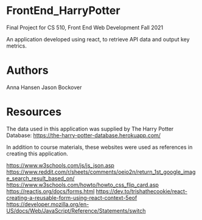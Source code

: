 # FrontEnd_HarryPotter
Final Project for CS 510, Front End Web Development Fall 2021

An application developed using react, to retrieve API data and output key metrics.
# Authors
Anna Hansen
Jason Bockover
# Resources
The data used in this application was supplied by The Harry Potter Database: https://the-harry-potter-database.herokuapp.com/

In addition to course materials, these websites were used as references in creating this application.

https://www.w3schools.com/js/js_json.asp
https://www.reddit.com/r/sheets/comments/oeio2n/return_1st_google_image_search_result_based_on/
https://www.w3schools.com/howto/howto_css_flip_card.asp
https://reactjs.org/docs/forms.html
https://dev.to/trishathecookie/react-creating-a-reusable-form-using-react-context-5eof
https://developer.mozilla.org/en-US/docs/Web/JavaScript/Reference/Statements/switch
